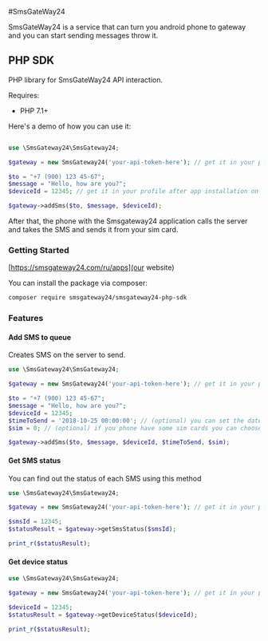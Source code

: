 #SmsGateWay24

SmsGateWay24 is a service that can turn you android phone to gateway and you can start sending messages throw it.

## PHP SDK

PHP library for SmsGateWay24 API interaction.

Requires:
* PHP 7.1+

Here's a demo of how you can use it:

```php

use \SmsGateway24\SmsGateway24;

$gateway = new SmsGateway24('your-api-token-here'); // get it in your profile

$to = "+7 (900) 123 45-67";
$message = "Hello, how are you?";
$deviceId = 12345; // get it in your profile after app installation on your android

$gateway->addSms($to, $message, $deviceId);

```

After that, the phone with the Smsgateway24 application calls the server and takes the SMS and sends it from your sim card.


### Getting Started
[https://smsgateway24.com/ru/apps](our website)


You can install the package via composer:
```bash
composer require smsgateway24/smsgateway24-php-sdk
```

### Features

#### Add SMS to queue

Creates SMS on the server to send.

```php
use \SmsGateway24\SmsGateway24;

$gateway = new SmsGateway24('your-api-token-here'); // get it in your profile

$to = "+7 (900) 123 45-67";
$message = "Hello, how are you?";
$deviceId = 12345;
$timeToSend = '2018-10-25 00:00:00'; // (optional) you can set the date when you want to send the message
$sim = 0; // (optional) if you phone have some sim cards you can choose which you want to use

$gateway->addSms($to, $message, $deviceId, $timeToSend, $sim);
```

#### Get SMS status

You can find out the status of each SMS using this method

```php
use \SmsGateway24\SmsGateway24;

$gateway = new SmsGateway24('your-api-token-here'); // get it in your profile

$smsId = 12345;
$statusResult = $gateway->getSmsStatus($smsId);

print_r($statusResult);
```

#### Get device status

```php
use \SmsGateway24\SmsGateway24;

$gateway = new SmsGateway24('your-api-token-here'); // get it in your profile

$deviceId = 12345;
$statusResult = $gateway->getDeviceStatus($deviceId);

print_r($statusResult);
```